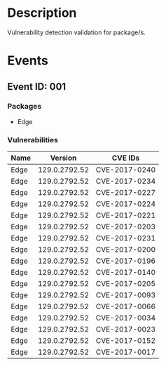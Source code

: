 # Description

Vulnerability detection validation for package/s.

# Events

## Event ID: 001
### Packages
- Edge
### Vulnerabilities

| Name | Version     | CVE IDs      
|------|-------------|--------------
|Edge  |129.0.2792.52|CVE-2017-0240 
|Edge  |129.0.2792.52|CVE-2017-0234 
|Edge  |129.0.2792.52|CVE-2017-0227 
|Edge  |129.0.2792.52|CVE-2017-0224 
|Edge  |129.0.2792.52|CVE-2017-0221 
|Edge  |129.0.2792.52|CVE-2017-0203 
|Edge  |129.0.2792.52|CVE-2017-0231 
|Edge  |129.0.2792.52|CVE-2017-0200 
|Edge  |129.0.2792.52|CVE-2017-0196 
|Edge  |129.0.2792.52|CVE-2017-0140 
|Edge  |129.0.2792.52|CVE-2017-0205 
|Edge  |129.0.2792.52|CVE-2017-0093 
|Edge  |129.0.2792.52|CVE-2017-0066 
|Edge  |129.0.2792.52|CVE-2017-0034 
|Edge  |129.0.2792.52|CVE-2017-0023 
|Edge  |129.0.2792.52|CVE-2017-0152 
|Edge  |129.0.2792.52|CVE-2017-0017 
